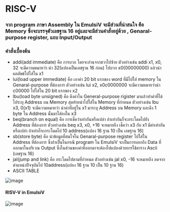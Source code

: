 # RISC-V 
### จาก program ภาษา Assembly ใน EmulsiV จะมีส่วนที่น่าสนใจ คือ Memory ซึ่งจะบรรจุตัวเลขฐาน 16 อยู่และจะมีส่วนคำสั่งอยู่ด้วย , Genaral-purpose register, แถบ Input/Output
### คำสั่งเบื้องต้น
- addi(add immediate) คือ การบวก โดยจะอ่านจากขวาไปซ้าย ตัวอย่างเช่น addi x1, x0, 32 จะมีความหมายว่า นำ 32(แปลงเป็นเลขฐาน 16 ก่อน) ไปบวก x0(00000000) แล้วนำผลลัพธ์ไปใส่ใน x1
- lui(load upper immediate) คือ เอาค่า 20 bit แรกของ word ที่มีไปใส่ memory ใน Genaral-purpose ที่ต้องการ ตัวอย่างเช่น lui x2, x0c0000000 จะมีความหมายว่านำ c00000 ไปใส่ใน 20 bit แรกของ x2
- lbu(load byte unsigned) คือ ดึงค่าใน General-purpose rigister มาแล้วทำค่าที่ได้ไประบุ Address บน Memory สุดท้ายนำไปใส่ใน Memory ที่กำหนด ตัวอย่างเช่น lbu x3, 0(x1) 
จะมีความหมายว่า นำค่าที่อยู่ใน x1  มาระบุ Address บน Memory และดึง 1 byte ใน Address นั้นมาใส่ลงใน x3
- beq(branch on equal) คือ การเช็คว่าเท่ากันหรือเปล่า ถ้าเท่ากันก็จะกระโดดไปยัง Address ที่ต้องการ ตัวอย่างเช่น beq x3, x0, +16 จะหมายถึง เช็คว่า x3 กับ x1 มีค่าเท่ากันหรือเปล่า ถ้าเท่าก็จะกระโดดไป 10 address(แปลง 16 ฐาน 10 เป็น เลขฐาน 16)
- sb(store byte) คือ นำข้อมูลที่สนใจใน Genaral-purpose register ไปใส่ใน Address ที่ต้องการ ซึ่งถ้าเป็นในกรณี program ใน EmulsiV จะเป็นการบอกถึง Data ที่ออกมาในบริเวณ Output ซึ่งในส่วนของค่าที่ออกมาจะต้องไปแปลงด้วยการใช้ตาราง Ascii (เลขฐาน 16)
- jal(jump and link) คือ กระโดดไปตามที่กำหนด ตัวอย่างเช่น jal x0, -16 จะหมายถึง ลดจากตำแหน่งปัจจุบันไป 10address(แปลง 16 ฐาน 10 เป็น 10 ฐาน 16)
- ASCII TABLE
 
 ![image](https://user-images.githubusercontent.com/98944255/160631589-65ca30ff-cb7b-425d-9b0e-f3fca3559647.png)
 
 #### RISV-V in EmulsiV

 ![image](https://user-images.githubusercontent.com/98944255/160632913-fd9434f6-8d3b-434c-bb05-887050db197a.png)
